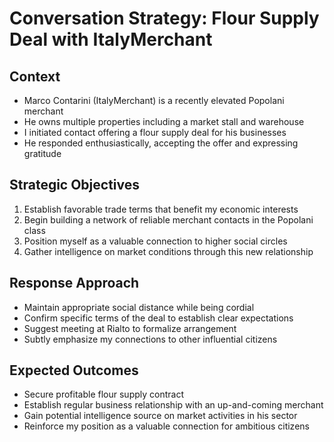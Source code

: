 # Conversation Strategy: Flour Supply Deal with ItalyMerchant

## Context
- Marco Contarini (ItalyMerchant) is a recently elevated Popolani merchant
- He owns multiple properties including a market stall and warehouse
- I initiated contact offering a flour supply deal for his businesses
- He responded enthusiastically, accepting the offer and expressing gratitude

## Strategic Objectives
1. Establish favorable trade terms that benefit my economic interests
2. Begin building a network of reliable merchant contacts in the Popolani class
3. Position myself as a valuable connection to higher social circles
4. Gather intelligence on market conditions through this new relationship

## Response Approach
- Maintain appropriate social distance while being cordial
- Confirm specific terms of the deal to establish clear expectations
- Suggest meeting at Rialto to formalize arrangement
- Subtly emphasize my connections to other influential citizens

## Expected Outcomes
- Secure profitable flour supply contract
- Establish regular business relationship with an up-and-coming merchant
- Gain potential intelligence source on market activities in his sector
- Reinforce my position as a valuable connection for ambitious citizens
